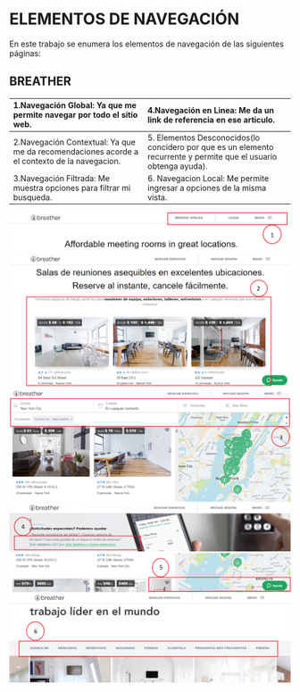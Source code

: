 # **ELEMENTOS DE NAVEGACIÓN**
En este trabajo se enumera los elementos de navegación de las siguientes páginas:

## **BREATHER**

| 1.Navegación Global: Ya que me permite navegar por todo el sitio web.  |   4.Navegación en Linea: Me da un link de referencia en ese articulo.|
|:-------------|:-------------|
| 2.Navegación Contextual: Ya que me da recomendaciones acorde a el contexto de la navegacion. | 5. Elementos Desconocidos(lo concidero por que es un elemento recurrente y permite que el usuario obtenga ayuda). |
| 3.Navegación Filtrada: Me muestra opciones para filtrar mi busqueda. | 6. Navegacion Local: Me permite ingresar a opciones de la misma vista.|  

![Imagen Breather](assets/images/imgs1.png)
![Imagen Breather](assets/images/img2.png)  
![Imagen Breather](assets/images/img3.png)  
![Imagen Breather](assets/images/img4.png)  
![Imagen Breather](assets/images/img5.png)  
![Imagen Breather](assets/images/img6.png)  
